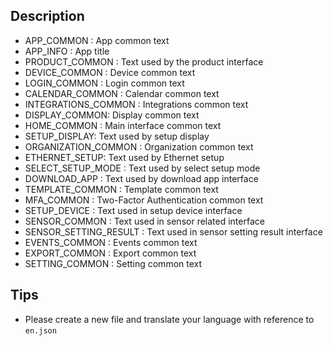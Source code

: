 ## Description

- APP_COMMON :  App common text
- APP_INFO : App title
- PRODUCT_COMMON : Text used by the product interface
- DEVICE_COMMON : Device common text
- LOGIN_COMMON : Login common text
- CALENDAR_COMMON : Calendar common text
- INTEGRATIONS_COMMON : Integrations common text
- DISPLAY_COMMON: Display common text
- HOME_COMMON : Main interface common text
- SETUP_DISPLAY: Text used by setup display
- ORGANIZATION_COMMON : Organization common text
- ETHERNET_SETUP: Text used by Ethernet setup
- SELECT_SETUP_MODE : Text used by select setup mode
- DOWNLOAD_APP : Text used by download app interface
- TEMPLATE_COMMON : Template common text
- MFA_COMMON : Two-Factor Authentication common text
- SETUP_DEVICE : Text used in setup device interface
- SENSOR_COMMON : Text used in sensor related interface
- SENSOR_SETTING_RESULT : Text used in sensor setting result interface
- EVENTS_COMMON : Events common text
- EXPORT_COMMON : Export common text
- SETTING_COMMON : Setting common text


## Tips

- Please create a new file and translate your language with reference to ``en.json``